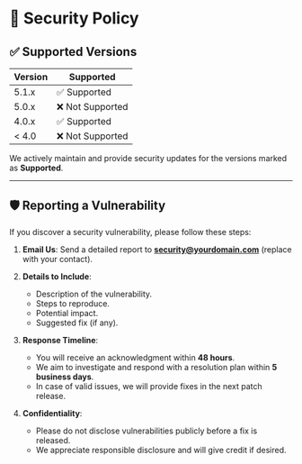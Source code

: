 # 🔐 Security Policy

## ✅ Supported Versions

| Version | Supported          |
|---------|--------------------|
| 5.1.x   | ✅ Supported        |
| 5.0.x   | ❌ Not Supported    |
| 4.0.x   | ✅ Supported        |
| < 4.0   | ❌ Not Supported    |

We actively maintain and provide security updates for the versions marked as **Supported**.

---

## 🛡 Reporting a Vulnerability

If you discover a security vulnerability, please follow these steps:

1. **Email Us**: Send a detailed report to **security@yourdomain.com** (replace with your contact).
2. **Details to Include**:
   - Description of the vulnerability.
   - Steps to reproduce.
   - Potential impact.
   - Suggested fix (if any).

3. **Response Timeline**:
   - You will receive an acknowledgment within **48 hours**.
   - We aim to investigate and respond with a resolution plan within **5 business days**.
   - In case of valid issues, we will provide fixes in the next patch release.

4. **Confidentiality**:
   - Please do not disclose vulnerabilities publicly before a fix is released.
   - We appreciate responsible disclosure and will give credit if desired.
